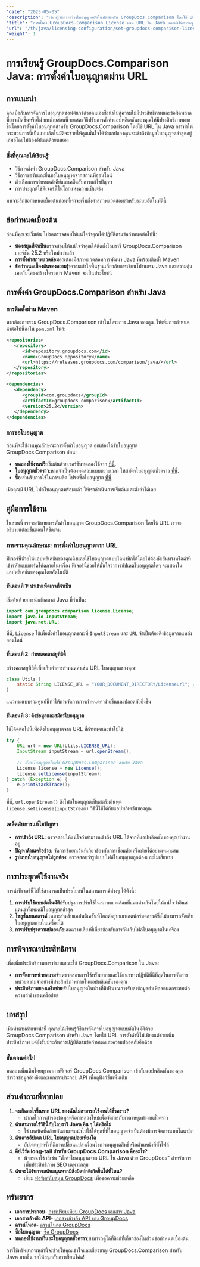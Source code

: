 ```yaml
---
"date": "2025-05-05"
"description": "เรียนรู้วิธีการสร้างใบอนุญาตอัตโนมัติสำหรับ GroupDocs.Comparison โดยใช้ URL ใน Java ปรับปรุงการตั้งค่าของคุณและให้แน่ใจว่าใบอนุญาตได้รับการอัปเดตอยู่เสมอ"
"title": "การตั้งค่า GroupDocs.Comparison License ผ่าน URL ใน Java และทำให้การอนุญาตใช้งานแบบอัตโนมัติง่ายขึ้น"
"url": "/th/java/licensing-configuration/set-groupdocs-comparison-license-url-java/"
"weight": 1
---
```


# การเรียนรู้ GroupDocs.Comparison Java: การตั้งค่าใบอนุญาตผ่าน URL

## การแนะนำ

คุณเบื่อกับการจัดการใบอนุญาตซอฟต์แวร์ด้วยตนเองซึ่งนำไปสู่ความไม่มีประสิทธิภาพและข้อผิดพลาดที่อาจเกิดขึ้นหรือไม่ บทช่วยสอนนี้จะแสดงวิธีปรับการตั้งค่าแอปพลิเคชันของคุณให้มีประสิทธิภาพมากขึ้นโดยการตั้งค่าใบอนุญาตสำหรับ GroupDocs.Comparison โดยใช้ URL ใน Java การทำให้กระบวนการนี้เป็นแบบอัตโนมัติจะช่วยให้คุณมั่นใจได้ว่าแอปของคุณจะเข้าถึงข้อมูลใบอนุญาตล่าสุดอยู่เสมอโดยไม่ต้องอัปเดตด้วยตนเอง

### สิ่งที่คุณจะได้เรียนรู้
- วิธีการตั้งค่า GroupDocs.Comparison สำหรับ Java
- วิธีการขอรับและยื่นขอใบอนุญาตจากสถานที่ออนไลน์
- ตัวเลือกการกำหนดค่าคีย์และเคล็ดลับการแก้ไขปัญหา
- การประยุกต์ใช้ฟีเจอร์นี้ในโลกแห่งความเป็นจริง

มาเจาะลึกข้อกำหนดเบื้องต้นก่อนที่เราจะเริ่มตั้งค่าสภาพแวดล้อมสำหรับระบบอัตโนมัตินี้

## ข้อกำหนดเบื้องต้น
ก่อนที่คุณจะเริ่มต้น โปรดตรวจสอบให้แน่ใจว่าคุณได้ปฏิบัติตามข้อกำหนดต่อไปนี้:

- **ห้องสมุดที่จำเป็น**ตรวจสอบให้แน่ใจว่าคุณได้ติดตั้งไลบรารี GroupDocs.Comparison เวอร์ชัน 25.2 หรือใหม่กว่าแล้ว
- **การตั้งค่าสภาพแวดล้อม**คุณต้องมีสภาพแวดล้อมการพัฒนา Java ที่พร้อมติดตั้ง Maven
- **ข้อกำหนดเบื้องต้นของความรู้**:ความเข้าใจพื้นฐานเกี่ยวกับการเขียนโปรแกรม Java และความคุ้นเคยกับโครงสร้างโครงการ Maven จะเป็นประโยชน์

## การตั้งค่า GroupDocs.Comparison สำหรับ Java

### การติดตั้งผ่าน Maven
หากต้องการรวม GroupDocs.Comparison เข้าในโครงการ Java ของคุณ ให้เพิ่มการกำหนดค่าต่อไปนี้ลงใน `pom.xml` ไฟล์:

```xml
<repositories>
   <repository>
      <id>repository.groupdocs.com</id>
      <name>GroupDocs Repository</name>
      <url>https://releases.groupdocs.com/comparison/java/</url>
   </repository>
</repositories>

<dependencies>
   <dependency>
      <groupId>com.groupdocs</groupId>
      <artifactId>groupdocs-comparison</artifactId>
      <version>25.2</version>
   </dependency>
</dependencies>
```

### การขอใบอนุญาต
ก่อนที่จะใช้งานคุณลักษณะการตั้งค่าใบอนุญาต คุณต้องได้รับใบอนุญาต GroupDocs.Comparison ก่อน:
- **ทดลองใช้งานฟรี**:เริ่มต้นด้วยเวอร์ชันทดลองใช้จาก [ที่นี่](https://releases-groupdocs.com/comparison/java/).
- **ใบอนุญาตชั่วคราว**:หากจำเป็นต้องทดสอบแบบขยายเวลา ให้สมัครใบอนุญาตชั่วคราว [ที่นี่](https://purchase-groupdocs.com/temporary-license/).
- **ซื้อ**:สำหรับการใช้ในการผลิต โปรดซื้อใบอนุญาต [ที่นี่](https://purchase-groupdocs.com/buy).

เมื่อคุณมี URL ไฟล์ใบอนุญาตพร้อมแล้ว ให้เราดำเนินการเริ่มต้นและตั้งค่าได้เลย

## คู่มือการใช้งาน
ในส่วนนี้ เราจะอธิบายการตั้งค่าใบอนุญาต GroupDocs.Comparison โดยใช้ URL เราจะอธิบายแต่ละขั้นตอนให้ชัดเจน

### ภาพรวมคุณลักษณะ: การตั้งค่าใบอนุญาตจาก URL
ฟีเจอร์นี้ช่วยให้แอปพลิเคชันของคุณดึงและใช้ใบอนุญาตแบบไดนามิกได้โดยไม่ต้องมีเส้นทางหรือค่าที่เข้ารหัสแบบฮาร์ดโค้ดภายในเครื่อง ฟีเจอร์นี้ช่วยให้มั่นใจว่าการอัปเดตใบอนุญาตใดๆ จะแสดงในแอปพลิเคชันของคุณโดยอัตโนมัติ

#### ขั้นตอนที่ 1: นำเข้าแพ็คเกจที่จำเป็น
เริ่มต้นด้วยการนำเข้าคลาส Java ที่จำเป็น:

```java
import com.groupdocs.comparison.license.License;
import java.io.InputStream;
import java.net.URL;
```
ที่นี่, `License` ใช้เพื่อตั้งค่าใบอนุญาตขณะที่ `InputStream` และ `URL` จำเป็นต้องดึงข้อมูลจากแหล่งออนไลน์

#### ขั้นตอนที่ 2: กำหนดคลาสยูทิลิตี้
สร้างคลาสยูทิลิตี้เพื่อเก็บค่าการกำหนดค่าเช่น URL ใบอนุญาตของคุณ:

```java
class Utils {
    static String LICENSE_URL = "YOUR_DOCUMENT_DIRECTORY/LicenseUrl"; // แทนที่ด้วยเส้นทาง URL ใบอนุญาตจริง
}
```
แนวทางแบบรวมศูนย์นี้ทำให้การจัดการการกำหนดค่าง่ายขึ้นและปลอดภัยยิ่งขึ้น

#### ขั้นตอนที่ 3: ดึงข้อมูลและสมัครใบอนุญาต
ใช้โค้ดต่อไปนี้เพื่อดึงใบอนุญาตจาก URL ที่กำหนดและนำไปใช้:

```java
try {
    URL url = new URL(Utils.LICENSE_URL);
    InputStream inputStream = url.openStream();
    
    // ตั้งค่าใบอนุญาตโดยใช้ GroupDocs.Comparison สำหรับ Java
    License license = new License();
    license.setLicense(inputStream);
} catch (Exception e) {
    e.printStackTrace();
}
```
ที่นี่, `url.openStream()` ดึงไฟล์ใบอนุญาตเป็นสตรีมอินพุต `license.setLicense(inputStream)` วิธีนี้ใช้ได้กับแอปพลิเคชันของคุณ

### เคล็ดลับการแก้ไขปัญหา
- **การเข้าถึง URL**: ตรวจสอบให้แน่ใจว่าสามารถเข้าถึง URL ได้จากที่แอปพลิเคชันของคุณทำงานอยู่
- **ปัญหาด้านเครือข่าย**: จัดการข้อยกเว้นที่เกี่ยวข้องกับการเชื่อมต่อเครือข่ายได้อย่างเหมาะสม
- **รูปแบบใบอนุญาตไม่ถูกต้อง**: ตรวจสอบว่ารูปแบบไฟล์ใบอนุญาตถูกต้องและไม่เสียหาย

## การประยุกต์ใช้งานจริง
การนำฟีเจอร์นี้ไปใช้สามารถเป็นประโยชน์ในสถานการณ์ต่างๆ ได้ดังนี้:
1. **การปรับใช้แบบอัตโนมัติ**ปรับปรุงการปรับใช้ในสภาพแวดล้อมที่แตกต่างกันโดยให้แน่ใจว่าอินสแตนซ์ทั้งหมดมีใบอนุญาตล่าสุด
2. **โซลูชั่นบนคลาวด์**:เหมาะสำหรับแอปพลิเคชันที่โฮสต์อยู่บนแพลตฟอร์มคลาวด์ซึ่งไม่สามารถจัดเก็บใบอนุญาตภายในเครื่องได้
3. **การปรับปรุงความปลอดภัย**:ลดความเสี่ยงที่เกี่ยวข้องกับการจัดเก็บไฟล์ใบอนุญาตในเครื่อง

## การพิจารณาประสิทธิภาพ
เพื่อเพิ่มประสิทธิภาพการทำงานขณะใช้ GroupDocs.Comparison ใน Java:
- **การจัดการหน่วยความจำ**:ตรวจสอบการใช้ทรัพยากรและใช้แนวทางปฏิบัติที่ดีที่สุดในการจัดการหน่วยความจำอย่างมีประสิทธิภาพภายในแอปพลิเคชันของคุณ
- **ประสิทธิภาพของเครือข่าย**:รับใบอนุญาตในช่วงที่มีปริมาณการรับส่งข้อมูลต่ำเพื่อลดผลกระทบต่อความล่าช้าของเครือข่าย

## บทสรุป
เมื่อทำตามคำแนะนำนี้ คุณจะได้เรียนรู้วิธีการจัดการใบอนุญาตแบบอัตโนมัติด้วย GroupDocs.Comparison สำหรับ Java โดยใช้ URL การตั้งค่านี้ไม่เพียงแต่ช่วยเพิ่มประสิทธิภาพ แต่ยังรับประกันการปฏิบัติตามข้อกำหนดและความปลอดภัยอีกด้วย

### ขั้นตอนต่อไป
ทดลองเพิ่มเติมโดยบูรณาการฟีเจอร์ GroupDocs.Comparison เข้ากับแอปพลิเคชันของคุณ สำรวจข้อมูลอ้างอิงและเอกสารประกอบ API เพื่อดูฟังก์ชันเพิ่มเติม

## ส่วนคำถามที่พบบ่อย
1. **จะเกิดอะไรขึ้นหาก URL ของฉันไม่สามารถใช้งานได้ชั่วคราว?**
   - นำกลไกการสำรองข้อมูลหรือการลองใหม่เพื่อจัดการกับเวลาหยุดทำงานชั่วคราว
2. **ฉันสามารถใช้วิธีนี้กับไลบรารี Java อื่น ๆ ได้หรือไม่**
   - ใช่ เทคนิคที่คล้ายกันสามารถนำไปใช้ได้ทุกที่ที่ใบอนุญาตจำเป็นต้องมีการจัดการแบบไดนามิก
3. **ฉันควรอัปเดต URL ใบอนุญาตบ่อยเพียงใด**
   - อัปเดตทุกครั้งที่มีการเปลี่ยนแปลงเงื่อนไขการอนุญาตสิทธิ์หรือตำแหน่งที่ตั้งไฟล์
4. **คีย์เวิร์ด long-tail สำหรับ GroupDocs.Comparison คืออะไร?**
   - พิจารณาใช้วลีเช่น "ตั้งค่าใบอนุญาตจาก URL ใน Java ด้วย GroupDocs" สำหรับการเพิ่มประสิทธิภาพ SEO เฉพาะกลุ่ม
5. **ฉันจะได้รับการสนับสนุนหากมีสิ่งผิดปกติเกิดขึ้นได้ที่ไหน?**
   - เยี่ยม [ฟอรัมสนับสนุน GroupDocs](https://forum.groupdocs.com/c/comparison) เพื่อขอความช่วยเหลือ

## ทรัพยากร
- **เอกสารประกอบ**- [การเปรียบเทียบ GroupDocs เอกสาร Java](https://docs.groupdocs.com/comparison/java/)
- **เอกสารอ้างอิง API**- [เอกสารอ้างอิง API ของ GroupDocs](https://reference.groupdocs.com/comparison/java/)
- **ดาวน์โหลด**- [ดาวน์โหลด GroupDocs](https://releases.groupdocs.com/comparison/java/)
- **ซื้อใบอนุญาต**- [ซื้อ GroupDocs](https://purchase.groupdocs.com/buy)
- **ทดลองใช้งานฟรีและใบอนุญาตชั่วคราว**:สามารถดูได้ที่ลิงก์ที่เกี่ยวข้องในส่วนข้อกำหนดเบื้องต้น

การใช้ทรัพยากรเหล่านี้จะช่วยให้คุณเข้าใจและเชี่ยวชาญ GroupDocs.Comparison สำหรับ Java มากขึ้น ขอให้สนุกกับการเขียนโค้ด!